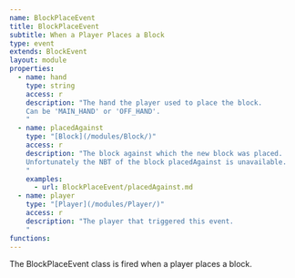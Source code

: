 ```yaml
---
name: BlockPlaceEvent
title: BlockPlaceEvent
subtitle: When a Player Places a Block
type: event
extends: BlockEvent
layout: module
properties:
  - name: hand
    type: string
    access: r
    description: "The hand the player used to place the block.
    Can be 'MAIN_HAND' or 'OFF_HAND'.
    "
  - name: placedAgainst
    type: "[Block](/modules/Block/)"
    access: r
    description: "The block against which the new block was placed.
    Unfortunately the NBT of the block placedAgainst is unavailable.
    "
    examples:
      - url: BlockPlaceEvent/placedAgainst.md
  - name: player
    type: "[Player](/modules/Player/)"
    access: r
    description: "The player that triggered this event.
    "
functions:
---
```


The <span class="notranslate">BlockPlaceEvent</span> class is fired when a player places a block.
